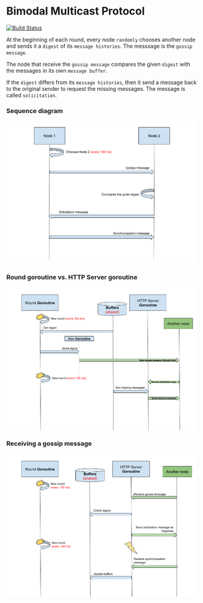 # Bimodal Multicast Protocol

[![Build Status](https://semaphoreci.com/api/v1/projects/42333e66-e66b-4bdf-bbd6-29e8deae4ebf/2519090/badge.svg)](https://semaphoreci.com/rstefan1-11/bimodal-multicast)

At the beginning of each round, every node `randomly` chooses another node and
sends it a `digest` of its `message histories`. The messsage is the `gossip 
message`.

The node that receive the `gossip message` compares the given `digest` with the
messages in its own `message buffer`.

If the `digest` differs from its `message histories`, then it send a message
back to the original sender to request the missing messages. The message is 
called `solicitation`.

### Sequence diagram

![alt text](docs/diagrams/sequence-diagram.png)

### Round goroutine vs. HTTP Server goroutine

![alt text](docs/diagrams/threads-diagram.png)

### Receiving a gossip message

![alt text](docs/diagrams/threads-diagram-2.png)


